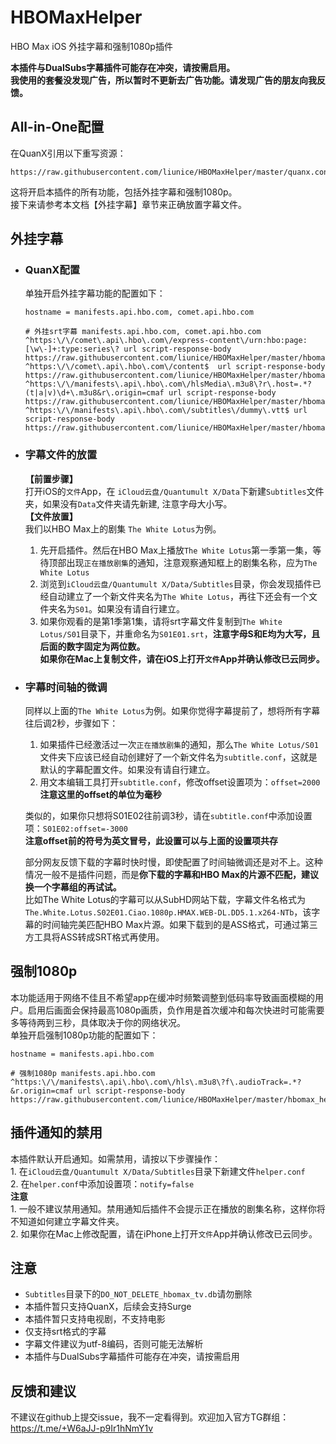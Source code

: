 # HBOMaxHelper

HBO Max iOS 外挂字幕和强制1080p插件

**本插件与DualSubs字幕插件可能存在冲突，请按需启用。**  
**我使用的套餐没发现广告，所以暂时不更新去广告功能。请发现广告的朋友向我反馈。**

## All-in-One配置

在QuanX引用以下重写资源：
```
https://raw.githubusercontent.com/liunice/HBOMaxHelper/master/quanx.conf
```
这将开启本插件的所有功能，包括外挂字幕和强制1080p。  
接下来请参考本文档【外挂字幕】章节来正确放置字幕文件。

## 外挂字幕

- ### QuanX配置
  单独开启外挂字幕功能的配置如下：
  ```
  hostname = manifests.api.hbo.com, comet.api.hbo.com

  # 外挂srt字幕 manifests.api.hbo.com, comet.api.hbo.com
  ^https:\/\/comet\.api\.hbo\.com\/express-content\/urn:hbo:page:[\w\-]+:type:series\? url script-response-body https://raw.githubusercontent.com/liunice/HBOMaxHelper/master/hbomax_helper.js
  ^https:\/\/comet\.api\.hbo\.com\/content$  url script-response-body https://raw.githubusercontent.com/liunice/HBOMaxHelper/master/hbomax_helper.js
  ^https:\/\/manifests\.api\.hbo\.com\/hlsMedia\.m3u8\?r\.host=.*?(t|a|v)\d+\.m3u8&r\.origin=cmaf url script-response-body https://raw.githubusercontent.com/liunice/HBOMaxHelper/master/hbomax_helper.js
  ^https:\/\/manifests\.api\.hbo\.com\/subtitles\/dummy\.vtt$ url script-response-body https://raw.githubusercontent.com/liunice/HBOMaxHelper/master/hbomax_helper.js
  ```

- ### 字幕文件的放置
  **【前置步骤】**  
  打开iOS的``文件``App，在 ``iCloud云盘/Quantumult X/Data``下新建``Subtitles``文件夹，如果没有``Data``文件夹请先新建, 注意字母大小写。  
  **【文件放置】**  
  我们以HBO Max上的剧集 ``The White Lotus``为例。  
  1. 先开启插件。然后在HBO Max上播放``The White Lotus``第一季第一集，等待顶部出现``正在播放剧集``的通知，注意观察通知框上的剧集名称，应为``The White Lotus``
  2. 浏览到``iCloud云盘/Quantumult X/Data/Subtitles``目录，你会发现插件已经自动建立了一个新文件夹名为``The White Lotus``，再往下还会有一个文件夹名为``S01``。如果没有请自行建立。
  3. 如果你观看的是第1季第1集，请将srt字幕文件复制到``The White Lotus/S01``目录下，并重命名为``S01E01.srt``，**注意字母S和E均为大写，且后面的数字固定为两位数。**  
  **如果你在Mac上复制文件，请在iOS上打开``文件``App并确认修改已云同步。**

- ### 字幕时间轴的微调
  同样以上面的``The White Lotus``为例。如果你觉得字幕提前了，想将所有字幕往后调2秒，步骤如下：  
  1. 如果插件已经激活过一次``正在播放剧集``的通知，那么``The White Lotus/S01``文件夹下应该已经自动创建好了一个新文件名为``subtitle.conf``，这就是默认的字幕配置文件。如果没有请自行建立。
  2. 用文本编辑工具打开``subtitle.conf``，修改offset设置项为：``offset=2000``  
     **注意这里的offset的单位为毫秒**

  类似的，如果你只想将S01E02往前调3秒，请在``subtitle.conf``中添加设置项：``S01E02:offset=-3000``  
  **注意offset前的符号为英文冒号，此设置可以与上面的设置项共存**  
  
  部分网友反馈下载的字幕时快时慢，即使配置了时间轴微调还是对不上。这种情况一般不是插件问题，而是**你下载的字幕和HBO Max的片源不匹配，建议换一个字幕组的再试试。**  
  比如The White Lotus的字幕可以从SubHD网站下载，字幕文件名格式为``The.White.Lotus.S02E01.Ciao.1080p.HMAX.WEB-DL.DD5.1.x264-NTb``，该字幕的时间轴完美匹配HBO Max片源。如果下载到的是ASS格式，可通过第三方工具将ASS转成SRT格式再使用。

## 强制1080p

本功能适用于网络不佳且不希望app在缓冲时频繁调整到低码率导致画面模糊的用户。启用后画面会保持最高1080p画质，负作用是首次缓冲和每次快进时可能需要多等待两到三秒，具体取决于你的网络状况。  
单独开启强制1080p功能的配置如下：
```
hostname = manifests.api.hbo.com

# 强制1080p manifests.api.hbo.com
^https:\/\/manifests\.api\.hbo\.com\/hls\.m3u8\?f\.audioTrack=.*?&r.origin=cmaf url script-response-body https://raw.githubusercontent.com/liunice/HBOMaxHelper/master/hbomax_helper.js
```

## 插件通知的禁用

本插件默认开启通知。如需禁用，请按以下步骤操作：  
    1. 在``iCloud云盘/Quantumult X/Data/Subtitles``目录下新建文件``helper.conf``  
    2. 在``helper.conf``中添加设置项：``notify=false``  
**注意**  
    1. 一般不建议禁用通知。禁用通知后插件不会提示正在播放的剧集名称，这样你将不知道如何建立字幕文件夹。  
    2. 如果你在Mac上修改配置，请在iPhone上打开``文件``App并确认修改已云同步。

## 注意

- ``Subtitles``目录下的``DO_NOT_DELETE_hbomax_tv.db``请勿删除
- 本插件暂只支持QuanX，后续会支持Surge
- 本插件暂只支持电视剧，不支持电影
- 仅支持srt格式的字幕
- 字幕文件建议为utf-8编码，否则可能无法解析
- 本插件与DualSubs字幕插件可能存在冲突，请按需启用

## 反馈和建议

不建议在github上提交issue，我不一定看得到。欢迎加入官方TG群组：https://t.me/+W6aJJ-p9Ir1hNmY1v
